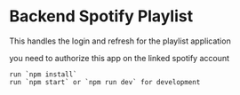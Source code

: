 # Backend Spotify Playlist

This handles the login and refresh for the playlist application

you need to authorize this app on the linked spotify account

```
run `npm install`
run `npm start` or `npm run dev` for development
```